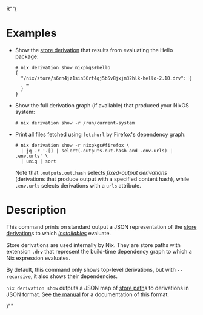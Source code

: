 R""(

# Examples

* Show the [store derivation] that results from evaluating the Hello
  package:

  ```console
  # nix derivation show nixpkgs#hello
  {
    "/nix/store/s6rn4jz1sin56rf4qj5b5v8jxjm32hlk-hello-2.10.drv": {
      …
    }
  }
  ```

* Show the full derivation graph (if available) that produced your
  NixOS system:

  ```console
  # nix derivation show -r /run/current-system
  ```

* Print all files fetched using `fetchurl` by Firefox's dependency
  graph:

  ```console
  # nix derivation show -r nixpkgs#firefox \
    | jq -r '.[] | select(.outputs.out.hash and .env.urls) | .env.urls' \
    | uniq | sort
  ```

  Note that `.outputs.out.hash` selects *fixed-output derivations*
  (derivations that produce output with a specified content hash),
  while `.env.urls` selects derivations with a `urls` attribute.

# Description

This command prints on standard output a JSON representation of the
[store derivation]s to which [*installables*](./nix.md#installables) evaluate.

Store derivations are used internally by Nix. They are store paths with
extension `.drv` that represent the build-time dependency graph to which
a Nix expression evaluates.

By default, this command only shows top-level derivations, but with
`--recursive`, it also shows their dependencies.

[store derivation]: @docroot@/glossary.md#gloss-store-derivation

`nix derivation show` outputs a JSON map of [store path]s to derivations in JSON format.
See [the manual](@docroot@/protocols/json/derivation.md) for a documentation of this format.

[store path]: @docroot@/store/store-path.md

)""
